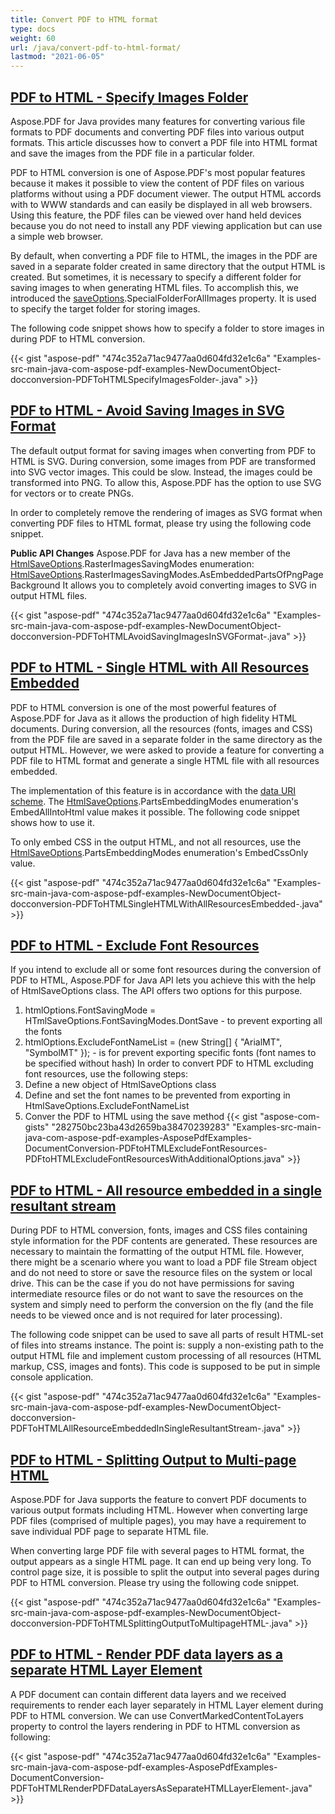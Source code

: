 ```yaml
---
title: Convert PDF to HTML format
type: docs
weight: 60
url: /java/convert-pdf-to-html-format/
lastmod: "2021-06-05"
---
```


## <ins>**PDF to HTML - Specify Images Folder**
Aspose.PDF for Java provides many features for converting various file formats to PDF documents and converting PDF files into various output formats. This article discusses how to convert a PDF file into HTML format and save the images from the PDF file in a particular folder.

PDF to HTML conversion is one of Aspose.PDF's most popular features because it makes it possible to view the content of PDF files on various platforms without using a PDF document viewer. The output HTML accords with to WWW standards and can easily be displayed in all web browsers. Using this feature, the PDF files can be viewed over hand held devices because you do not need to install any PDF viewing application but can use a simple web browser.

By default, when converting a PDF file to HTML, the images in the PDF are saved in a separate folder created in same directory that the output HTML is created. But sometimes, it is necessary to specify a different folder for saving images to when generating HTML files. To accomplish this, we introduced the [saveOptions](https://apireference.aspose.com/java/pdf/com.aspose.pdf/SaveOptions).SpecialFolderForAllImages property. It is used to specify the target folder for storing images.

The following code snippet shows how to specify a folder to store images in during PDF to HTML conversion.

{{< gist "aspose-pdf" "474c352a71ac9477aa0d604fd32e1c6a" "Examples-src-main-java-com-aspose-pdf-examples-NewDocumentObject-docconversion-PDFToHTMLSpecifyImagesFolder-.java" >}}
## <ins>**PDF to HTML - Avoid Saving Images in SVG Format**
The default output format for saving images when converting from PDF to HTML is SVG. During conversion, some images from PDF are transformed into SVG vector images. This could be slow. Instead, the images could be transformed into PNG. To allow this, Aspose.PDF has the option to use SVG for vectors or to create PNGs.

In order to completely remove the rendering of images as SVG format when converting PDF files to HTML format, please try using the following code snippet.

**Public API Changes**
Aspose.PDF for Java has a new member of the [HtmlSaveOptions](https://apireference.aspose.com/java/pdf/com.aspose.pdf/HtmlSaveOptions).RasterImagesSavingModes enumeration:
[HtmlSaveOptions](https://apireference.aspose.com/java/pdf/com.aspose.pdf/HtmlSaveOptions).RasterImagesSavingModes.AsEmbeddedPartsOfPngPageBackground
It allows you to completely avoid converting images to SVG in output HTML files.

{{< gist "aspose-pdf" "474c352a71ac9477aa0d604fd32e1c6a" "Examples-src-main-java-com-aspose-pdf-examples-NewDocumentObject-docconversion-PDFToHTMLAvoidSavingImagesInSVGFormat-.java" >}}
## <ins>**PDF to HTML - Single HTML with All Resources Embedded**
PDF to HTML conversion is one of the most powerful features of Aspose.PDF for Java as it allows the production of high fidelity HTML documents. During conversion, all the resources (fonts, images and CSS) from the PDF file are saved in a separate folder in the same directory as the output HTML. However, we were asked to provide a feature for converting a PDF file to HTML format and generate a single HTML file with all resources embedded.

The implementation of this feature is in accordance with the [data URI scheme](http://en.wikipedia.org/wiki/Data_URI_scheme). The [HtmlSaveOptions](https://apireference.aspose.com/java/pdf/com.aspose.pdf/HtmlSaveOptions).PartsEmbeddingModes enumeration's EmbedAllIntoHtml value makes it possible. The following code snippet shows how to use it.

To only embed CSS in the output HTML, and not all resources, use the [HtmlSaveOptions](https://apireference.aspose.com/java/pdf/com.aspose.pdf/HtmlSaveOptions).PartsEmbeddingModes enumeration's EmbedCssOnly value.

{{< gist "aspose-pdf" "474c352a71ac9477aa0d604fd32e1c6a" "Examples-src-main-java-com-aspose-pdf-examples-NewDocumentObject-docconversion-PDFToHTMLSingleHTMLWithAllResourcesEmbedded-.java" >}}
## <ins>**PDF to HTML - Exclude Font Resources**
If you intend to exclude all or some font resources during the conversion of PDF to HTML, Aspose.PDF for Java API lets you achieve this with the help of HtmlSaveOptions class. The API offers two options for this purpose.
1. htmlOptions.FontSavingMode = HTmlSaveOptions.FontSavingModes.DontSave - to prevent exporting all the fonts
1. htmlOptions.ExcludeFontNameList = (new String[] { "ArialMT", "SymbolMT" }); - is for prevent exporting specific fonts (font names to be specified without hash)
In order to convert PDF to HTML excluding font resources, use the following steps:
1. Define a new object of HtmlSaveOptions class
1. Define and set the font names to be prevented from exporting in HtmlSaveOptions.ExcludeFontNameList
1. Conver the PDF to HTML using the save method
{{< gist "aspose-com-gists" "282750bc23ba43d2659ba38470239283" "Examples-src-main-java-com-aspose-pdf-examples-AsposePdfExamples-DocumentConversion-PDFtoHTMLExcludeFontResources-PDFtoHTMLExcludeFontResourcesWithAdditionalOptions.java" >}}
## <ins>**PDF to HTML - All resource embedded in a single resultant stream**
During PDF to HTML conversion, fonts, images and CSS files containing style information for the PDF contents are generated. These resources are necessary to maintain the formatting of the output HTML file. However, there might be a scenario where you want to load a PDF file Stream object and do not need to store or save the resource files on the system or local drive. This can be the case if you do not have permissions for saving intermediate resource files or do not want to save the resources on the system and simply need to perform the conversion on the fly (and the file needs to be viewed once and is not required for later processing).

The following code snippet can be used to save all parts of result HTML-set of files into streams instance. The point is: supply a non-existing path to the output HTML file and implement custom processing of all resources (HTML markup, CSS, images and fonts). This code is supposed to be put in simple console application.

{{< gist "aspose-pdf" "474c352a71ac9477aa0d604fd32e1c6a" "Examples-src-main-java-com-aspose-pdf-examples-NewDocumentObject-docconversion-PDFToHTMLAllResourceEmbeddedInSingleResultantStream-.java" >}}
## <ins>**PDF to HTML - Splitting Output to Multi-page HTML**
Aspose.PDF for Java supports the feature to convert PDF documents to various output formats including HTML. However when converting large PDF files (comprised of multiple pages), you may have a requirement to save individual PDF page to separate HTML file.

When converting large PDF file with several pages to HTML format, the output appears as a single HTML page. It can end up being very long. To control page size, it is possible to split the output into several pages during PDF to HTML conversion. Please try using the following code snippet.

{{< gist "aspose-pdf" "474c352a71ac9477aa0d604fd32e1c6a" "Examples-src-main-java-com-aspose-pdf-examples-NewDocumentObject-docconversion-PDFToHTMLSplittingOutputToMultipageHTML-.java" >}}
## <ins>**PDF to HTML - Render PDF data layers as a separate HTML Layer Element**
A PDF document can contain different data layers and we received requirements to render each layer separately in HTML Layer element during PDF to HTML conversion. We can use ConvertMarkedContentToLayers property to control the layers rendering in PDF to HTML conversion as following:

{{< gist "aspose-pdf" "474c352a71ac9477aa0d604fd32e1c6a" "Examples-src-main-java-com-aspose-pdf-examples-AsposePdfExamples-DocumentConversion-PDFToHTMLRenderPDFDataLayersAsSeparateHTMLLayerElement-.java" >}}
